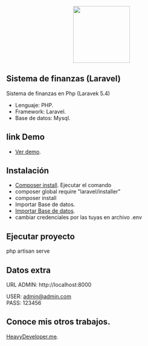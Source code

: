 <p align="center"><a href="https://laravel.com" target="_blank">
<img width="150"src="https://www.heavydeveloper.me/front/images/site/mano.png"></a>
</p>


## Sistema de finanzas (Laravel)

Sistema de finanzas en Php (Laravek 5.4)

- Lenguaje: PHP.
- Framework: Laravel.
- Base de datos: Mysql.

## link Demo

- [Ver demo](https://heavydeveloper.me/finanzas/).

## Instalación 

- [Composer install](https://getcomposer.org/).
 Ejecutar el comando 
- composer global require "laravel/installer"
- composer install
- Importar Base de datos.
- [Importar Base de datos](https://heavydeveloper.me/finanzas/finanzasdb.sql).
- cambiar credenciales por las tuyas en archivo .env 

## Ejecutar proyecto 

 php artisan serve

## Datos extra


URL ADMIN:  http://localhost:8000

USER: admin@admin.com  
PASS: 123456

## Conoce mis otros trabajos.

[HeavyDeveloper.me](https://heavydeveloper.me/).

